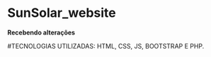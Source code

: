 # SunSolar_website
 
**Recebendo alterações**

#TECNOLOGIAS UTILIZADAS: HTML, CSS, JS, BOOTSTRAP E PHP.

